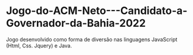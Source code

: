 # Jogo-do-ACM-Neto---Candidato-a-Governador-da-Bahia-2022
Jogo desenvolvido como forma de diversão nas linguagens JavaScript (Html, Css. Jquery) e Java.
